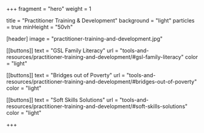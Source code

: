 +++
fragment = "hero"
weight = 1

title = "Practitioner Training & Development"
background = "light"
particles = true
minHeight = "50vh"

[header]
  image = "practitioner-training-and-development.jpg"

[[buttons]]
  text = "GSL Family Literacy"
  url = "tools-and-resources/practitioner-training-and-development/#gsl-family-literacy"
  color = "light"

[[buttons]]
  text = "Bridges out of Poverty"
  url = "tools-and-resources/practitioner-training-and-development/#bridges-out-of-poverty"
  color = "light"
  
[[buttons]]
  text = "Soft Skills Solutions"
  url = "tools-and-resources/practitioner-training-and-development/#soft-skills-solutions"
  color = "light"


+++



